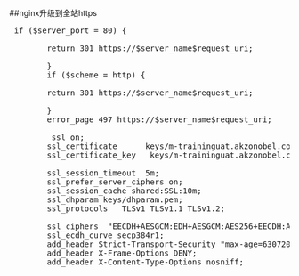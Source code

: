 ##nginx升级到全站https

<pre>
 if ($server_port = 80) {

        return 301 https://$server_name$request_uri;

        }
        if ($scheme = http) {

        return 301 https://$server_name$request_uri;

        }
        error_page 497 https://$server_name$request_uri;

         ssl on;
        ssl_certificate      keys/m-traininguat.akzonobel.com.crt;
        ssl_certificate_key   keys/m-traininguat.akzonobel.com.key;

        ssl_session_timeout  5m;
        ssl_prefer_server_ciphers on;
        ssl_session_cache shared:SSL:10m;
        ssl_dhparam keys/dhparam.pem;
        ssl_protocols   TLSv1 TLSv1.1 TLSv1.2;

        ssl_ciphers  "EECDH+AESGCM:EDH+AESGCM:AES256+EECDH:AES256+EDH";
        ssl_ecdh_curve secp384r1;
        add_header Strict-Transport-Security "max-age=63072000; includeSubdomains; preload";
        add_header X-Frame-Options DENY;
        add_header X-Content-Type-Options nosniff;

</pre>